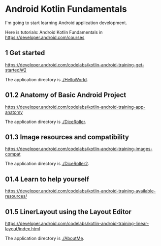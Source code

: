 # Android Kotlin Fundamentals

I'm going to start learning Android application development.

Here is tutorials: Android Kotlin Fundamentals in https://developer.android.com/courses

## 1 Get started

https://developer.android.com/codelabs/kotlin-android-training-get-started/#2

The application directory is [./HelloWorld](./HelloWorld).

## 01.2 Anatomy of Basic Android Project

https://developer.android.com/codelabs/kotlin-android-training-app-anatomy

The application directory is [./DiceRoller](./DiceRoller).

## 01.3 Image resources and compatibility

https://developer.android.com/codelabs/kotlin-android-training-images-compat

The application directory is [./DiceRoller2](./DiceRoller2).

## 01.4 Learn to help yourself

https://developer.android.com/codelabs/kotlin-android-training-available-resources/

## 01.5 LinerLayout using the Layout Editor

https://developer.android.com/codelabs/kotlin-android-training-linear-layout/index.html

The application directory is [./AboutMe](./AboutMe).
